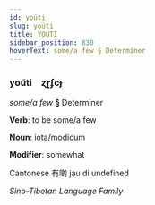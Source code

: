 ```yaml
---
id: yoüti
slug: yoüti
title: YOÜTİ
sidebar_position: 830
hoverText: some/a few § Determiner
---
```


### yoüti&emsp;<span kind="abugida">ɀɽʄcɟ</span>

*some/a few* **§** Determiner

**Verb**: to be some/a few

**Noun**: iota/modicum

**Modifier**: somewhat

Cantonese 有啲 jau di undefined

*Sino-Tibetan Language Family*